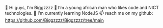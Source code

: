 👋 Hi guys, I'm Biggzzzz 
👀 I’m a young african man who likes code and NICT technologies.
🌱 I’m currently learning NodeJS
📫 reach me on my github:
  https://github.com/Biggzzzz/Biggzzzz/tree/main

